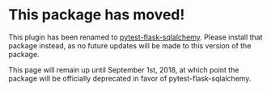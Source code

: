 # This package has moved!

This plugin has been renamed to
[pytest-flask-sqlalchemy](https://pypi.org/project/pytest-flask-sqlalchemy/).
Please install that package instead, as no future updates will be made to this
version of the package.

This page will remain up until September 1st, 2018, at which point the package will be
officially deprecated in favor of pytest-flask-sqlalchemy.
